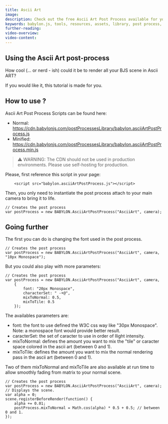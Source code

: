 ```yaml
---
title: Ascii Art
image: 
description: Check out the free Ascii Art Post Process available for you to use in your Babylon.js scenes.
keywords: babylon.js, tools, resources, assets, library, post process, ascii
further-reading:
video-overview:
video-content:
---
```


## Using the Ascii Art post-process

How cool (... or nerd - ish) could it be to render all your BJS scene in Ascii ART?

If you would like it, this tutorial is made for you.

## How to use ?

Ascii Art Post Process Scripts can be found here: 
- Normal: https://cdn.babylonjs.com/postProcessesLibrary/babylon.asciiArtPostProcess.js
- Minified: https://cdn.babylonjs.com/postProcessesLibrary/babylon.asciiArtPostProcess.min.js

> ⚠️ WARNING: The CDN should not be used in production environments. Please use self-hosting for production.

Please, first reference this script in your page:

```
	<script src="babylon.asciiArtPostProcess.js"></script>
```

Then, you only need to instantiate the post process attach to your main camera to bring it to life.

```
// Creates the post process
var postProcess = new BABYLON.AsciiArtPostProcess("AsciiArt", camera);
```

<Playground id="#2I28SC#24" title="Ascii Post Process Demo" description="Ascii Post Process Demo"/>

## Going further

The first you can do is changing the font used in the post process.

```
// Creates the post process
var postProcess = new BABYLON.AsciiArtPostProcess("AsciiArt", camera, "10px Monospace");
```

<Playground id="#2I28SC#25" title="Modified Ascii Post Process Demo 1" description="Modified Ascii Post Process Demo"/>

But you could also play with more parameters:

```
// Creates the post process
var postProcess = new BABYLON.AsciiArtPostProcess("AsciiArt", camera, 
    {
        font: "20px Monospace",
        characterSet: " -+@",
        mixToNormal: 0.5,
        mixToTile: 0.5        
    });
```

<Playground id="#2I28SC#26" title="Modified Ascii Post Process Demo 2" description="Modified Ascii Post Process Demo 2"/>

The availables parameters are:

- font: the font to use defined the W3C css way like "30px Monospace". Note: a monospace font would provide better result.
- caracterSet: the set of caracter to use in order of llight intensity.
- mixToNormal: defines the amount you want to mix the "tile" or caracter space colored in the ascii art (between 0 and 1).
- mixToTile: defines the amount you want to mix the normal rendering pass in the ascii art (between 0 and 1).

Two of them mixToNormal and mixToTile are also available at run time to allow smoothly fading from matrix to your normal scene.

```
// Creates the post process
var postProcess = new BABYLON.AsciiArtPostProcess("AsciiArt", camera);
// Displays the scene.
var alpha = 0;
scene.registerBeforeRender(function() {
    alpha += 0.01;
    postProcess.mixToNormal = Math.cos(alpha) * 0.5 + 0.5; // between 0 and 1.
});
```

<Playground id="#2I28SC#27" title="Modified Ascii Post Process Demo 3" description="Modified Ascii Post Process Demo 3"/>
